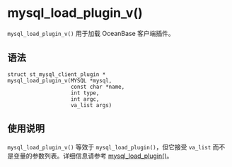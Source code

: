 mysql_load_plugin_v() 
==========================================

`mysql_load_plugin_v()` 用于加载 OceanBase 客户端插件。 

语法 
-----------------------

```unknow
struct st_mysql_client_plugin *
mysql_load_plugin_v(MYSQL *mysql,
                    const char *name,
                    int type,
                    int argc,
                    va_list args)
```



使用说明 
-------------------------

`mysql_load_plugin_v()` 等效于 `mysql_load_plugin()`，但它接受 `va_list` 而不是变量的参数列表。详细信息请参考 [mysql_load_plugin()](/zh-CN/3.basic-api-functions/49.mysql_load_plugin.md)。
